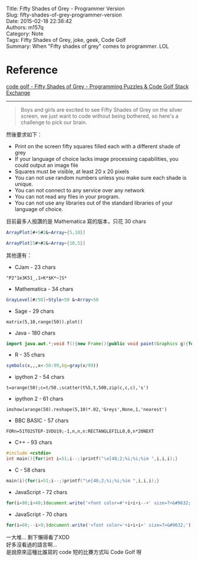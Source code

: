 Title: Fifty Shades of Grey - Programmer Version  
Slug: fifty-shades-of-grey-programmer-version  
Date: 2015-02-18 22:36:42  
Authors: m157q  
Category: Note  
Tags: Fifty Shades of Grey, joke, geek, Code Golf  
Summary: When "Fifty shades of grey" comes to programmer. LOL  
  
# Reference  
  
[code golf - Fifty Shades of Grey - Programming Puzzles & Code Golf Stack Exchange](http://codegolf.stackexchange.com/questions/45736/fifty-shades-of-grey)  
  
---  
  
> Boys and girls are excited to see Fifty Shades of Grey on the silver screen, we just want to code without being bothered, so here's a challenge to pick our brain.  
  
然後要求如下：  
  
+ Print on the screen fifty squares filled each with a different shade of grey  
+ If your language of choice lacks image processing capabilities, you could output an image file  
+ Squares must be visible, at least 20 x 20 pixels  
+ You can not use random numbers unless you make sure each shade is unique.  
+ You can not connect to any service over any network  
+ You can not read any files in your program.  
+ You can not use any libraries out of the standard libraries of your language of choice.  
  
  
目前最多人按讚的是 Mathematica 寫的版本，只花 30 chars  
  
```Mathematica  
ArrayPlot[#+5#2&~Array~{5,10}]  
```  
```Mathematica  
ArrayPlot[5#+#2&~Array~{10,5}]  
```  
  
其他還有：  
  
+ CJam - 23 chars  
```CJam  
"P2"1e3K51_,1>K*$K*~]S*  
```  
  
+ Mathematica - 34 chars  
```Mathematica  
GrayLevel[#/50]~Style~50 &~Array~50  
```  
  
+ Sage - 29 chars  
```Sage  
matrix(5,10,range(50)).plot()  
```  
  
+ Java - 180 chars  
```Java  
import java.awt.*;void f(){new Frame(){public void paint(Graphics g){for(int i=1;i<51;g.setColor(new Color(328965*i)),g.fillRect(i%8*20,i++/8*20,20,20))setSize(600,600);}}.show();}  
```  
  
+ R - 35 chars  
```R  
symbols(x,,,x<-50:99,bg=gray(x/99))  
```  
  
+ ipython 2 - 54 chars  
```python2  
t=arange(50);c=t/50.;scatter(t%5,t,500,zip(c,c,c),'s')  
```  
  
+ ipython 2 - 61 chars  
```python2  
imshow(arange(50).reshape(5,10)*.02,'Greys',None,1,'nearest')  
```  
  
+ BBC BASIC - 57 chars  
```BASIC  
FORn=51TO2STEP-1VDU19;-1,n,n,n:RECTANGLEFILL0,0,n*20NEXT  
```  
  
+ C++ - 93 chars  
```C++  
#include <cstdio>  
int main(){for(int i=51;i--;)printf("\e[48;2;%i;%i;%im ",i,i,i);}  
```  
  
+ C - 58 chars  
```C  
main(i){for(i=51;i--;)printf("\e[48;2;%i;%i;%im ",i,i,i);}  
```  
  
+ JavaScript - 72 chars  
```JavaScript  
for(i=90;i>40;)document.write('<font color=#'+i+i+i--+' size=7>&#9632;')  
```  
  
+ JavaScript - 70 chars  
```JavaScript  
for(i=60;--i>9;)document.write('<font color='+i+i+i+' size=7>&#9632;')  
```  
  
一大堆... 剩下懶得看了XDD  
好多沒看過的語言啊...  
是說原來這種比誰寫的 code 短的比賽方式叫 Code Golf 呀  
